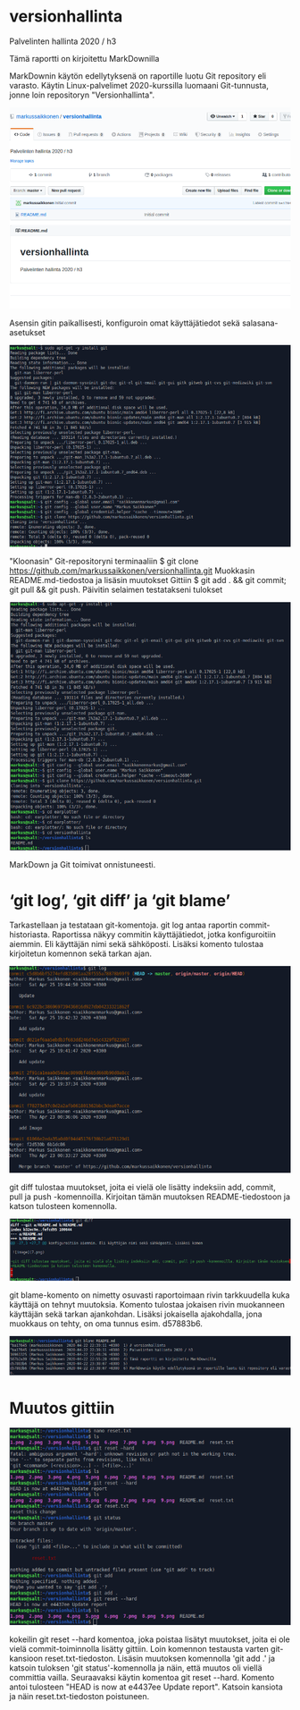 # versionhallinta
Palvelinten hallinta 2020 / h3

Tämä raportti on kirjoitettu MarkDownilla

MarkDownin käytön edellytyksenä on raportille luotu Git repository eli varasto. 
Käytin Linux-palvelimet 2020-kurssilla luomaani Git-tunnusta, jonne loin repositoryn "Versionhallinta".

![image](1.png)

Asensin gitin paikallisesti, konfiguroin omat käyttäjätiedot sekä salasana-asetukset 

![image](2.png)

"Kloonasin" Git-repositoryni terminaaliin $ git clone https://github.com/markussaikkonen/versionhallinta.git 
Muokkasin README.md-tiedostoa ja lisäsin muutokset Gittiin $ git add . && git commit; git pull && git push. Päivitin selaimen testatakseni tulokset


![image](3.png)

MarkDown ja Git toimivat onnistuneesti. 

# ‘git log’, ‘git diff’ ja ‘git blame’

Tarkastellaan ja testataan git-komentoja. git log antaa raportin commit-historiasta. Raportissa näkyy commitin käyttäjätiedot, jotka
konfiguroitiin aiemmin. Eli käyttäjän nimi sekä sähköposti. Lisäksi komento tulostaa kirjoitetun komennon sekä tarkan ajan.

![image](7.png)

git diff tulostaa muutokset, joita ei vielä ole lisätty indeksiin add, commit, pull ja push -komennoilla. Kirjoitan tämän muutoksen 
README-tiedostoon ja katson tulosteen komennolla.

![image](8.png)

git blame-komento on nimetty osuvasti raportoimaan rivin tarkkuudella kuka käyttäjä on tehnyt muutoksia. Komento tulostaa jokaisen
rivin muokanneen käyttäjän sekä tarkan ajankohdan. Lisäksi jokaisella ajakohdalla, jona muokkaus on tehty, on oma tunnus esim. d57883b6.

![image](9.png)

# Muutos gittiin

![image](10.png)

kokeilin git reset --hard komentoa, joka poistaa lisätyt muutokset, joita ei ole vielä commit-toiminnolla lisätty gittiin.
Loin komennon testausta varten git-kansioon reset.txt-tiedoston. Lisäsin muutoksen komennolla 'git add .' ja katsoin tuloksen 'git status'-komennolla ja näin, että muutos oli viellä committia vailla. Seuraavaksi käytin komentoa
git reset --hard. Komento antoi tulosteen "HEAD is now at e4437ee Update report".
Katsoin kansiota ja näin reset.txt-tiedoston poistuneen. 

